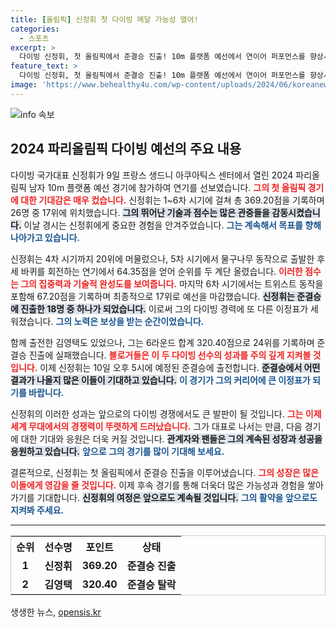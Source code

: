 ```yaml
---
title: [올림픽] 신정휘 첫 다이빙 메달 가능성 열어!
categories:
  - 스포츠
excerpt: >
  다이빙 신정휘, 첫 올림픽에서 준결승 진출! 10m 플랫폼 예선에서 연이어 퍼포먼스를 향상시키며 17위로 통과한 그의 위대한 도전이 시작된다. 10일 준결승에서의 활약이 기대된다!
feature_text: >
  다이빙 신정휘, 첫 올림픽에서 준결승 진출! 10m 플랫폼 예선에서 연이어 퍼포먼스를 향상시키며 17위로 통과한 그의 위대한 도전이 시작된다. 10일 준결승에서의 활약이 기대된다!
image: 'https://www.behealthy4u.com/wp-content/uploads/2024/06/koreanews.jpg'
---
```


<p><img src="https://www.behealthy4u.com/wp-content/uploads/2024/06/koreanews.jpg" alt="info 속보" /></p>

<h2 data-ke-size="size26">2024 파리올림픽 다이빙 예선의 주요 내용</h2>

<p data-ke-size="size16"></p>

<p>다이빙 국가대표 신정휘가 9일 프랑스 생드니 아쿠아틱스 센터에서 열린 2024 파리올림픽 남자 10m 플랫폼 예선 경기에 참가하여 연기를 선보였습니다. <b><span style="color: #ee2323;">그의 첫 올림픽 경기에 대한 기대감은 매우 컸습니다.</span></b> 신정휘는 1~6차 시기에 걸쳐 총 369.20점을 기록하며 26명 중 17위에 위치했습니다. <b><span style="background-color: #21538527;">그의 뛰어난 기술과 점수는 많은 관중들을 감동시켰습니다.</span></b> 이날 경시는 신정휘에게 중요한 경험을 안겨주었습니다. <b><span style="color: #1a5490;">그는 계속해서 목표를 향해 나아가고 있습니다.</span></b></p>

<p data-ke-size="size16"></p>

<p>신정휘는 4차 시기까지 20위에 머물렀으나, 5차 시기에서 물구나무 동작으로 출발한 후 세 바퀴를 회전하는 연기에서 64.35점을 얻어 순위를 두 계단 올렸습니다. <b><span style="color: #ee2323;">이러한 점수는 그의 집중력과 기술적 완성도를 보여줍니다.</span></b> 마지막 6차 시기에서는 트위스트 동작을 포함해 67.20점을 기록하며 최종적으로 17위로 예선을 마감했습니다. <b><span style="background-color: #21538527;">신정휘는 준결승에 진출한 18명 중 하나가 되었습니다.</span></b> 이로써 그의 다이빙 경력에 또 다른 이정표가 세워졌습니다. <b><span style="color: #1a5490;">그의 노력은 보상을 받는 순간이었습니다.</span></b></p>

<p data-ke-size="size16"></p>

<p>함께 출전한 김영택도 있었으나, 그는 6라운드 합계 320.40점으로 24위를 기록하며 준결승 진출에 실패했습니다. <b><span style="color: #ee2323;">블로거들은 이 두 다이빙 선수의 성과를 주의 깊게 지켜볼 것입니다.</span></b> 이제 신정휘는 10일 오후 5시에 예정된 준결승에 출전합니다. <b><span style="background-color: #21538527;">준결승에서 어떤 결과가 나올지 많은 이들이 기대하고 있습니다.</span></b> <b><span style="color: #1a5490;">이 경기가 그의 커리어에 큰 이정표가 되기를 바랍니다.</span></b></p>

<p data-ke-size="size16"></p>

<p>신정휘의 이러한 성과는 앞으로의 다이빙 경쟁에서도 큰 발판이 될 것입니다.   <b><span style="color: #ee2323;">그는 이제 세계 무대에서의 경쟁력이 뚜렷하게 드러났습니다.</span></b> 그가 대표로 나서는 만큼, 다음 경기에 대한 기대와 응원은 더욱 커질 것입니다. <b><span style="background-color: #21538527;">관계자와 팬들은 그의 계속된 성장과 성공을 응원하고 있습니다.</span></b> <b><span style="color: #1a5490;">앞으로 그의 경기를 많이 기대해 보세요.</span></b></p>

<p data-ke-size="size16"></p>

<p>결론적으로, 신정휘는 첫 올림픽에서 준결승 진출을 이루어냈습니다. <b><span style="color: #ee2323;">그의 성장은 많은 이들에게 영감을 줄 것입니다.</span></b> 이제 후속 경기를 통해 더욱더 많은 가능성과 경험을 쌓아가기를 기대합니다. <b><span style="background-color: #21538527;">신정휘의 여정은 앞으로도 계속될 것입니다.</span></b> <b><span style="color: #1a5490;">그의 활약을 앞으로도 지켜봐 주세요.</span></b></p>

<p data-ke-size="size16"></p>

<hr />

<table style="width: 100%; border: 1px solid #ccc;">
    <tr>
        <th style="text-align: center;">순위</th>
        <th style="text-align: center;">선수명</th>
        <th style="text-align: center;">포인트</th>
        <th style="text-align: center;">상태</th>
    </tr>
    <tr>
        <td style="text-align: center; height: 17px;"><b>1</b></td>
        <td style="text-align: center; height: 17px;"><b>신정휘</b></td>
        <td style="text-align: center; height: 17px;"><b>369.20</b></td>
        <td style="text-align: center; height: 17px;"><b>준결승 진출</b></td>
    </tr>
    <tr>
        <td style="text-align: center; height: 17px;"><b>2</b></td>
        <td style="text-align: center; height: 17px;"><b>김영택</b></td>
        <td style="text-align: center; height: 17px;"><b>320.40</b></td>
        <td style="text-align: center; height: 17px;"><b>준결승 탈락</b></td>
    </tr>
</table>

<p data-ke-size="size16"></p>
생생한 뉴스, <a href="https://opensis.kr" rel="dofollow">opensis.kr</a>


